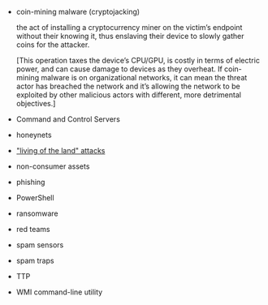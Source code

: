 - coin-mining malware (cryptojacking)

  the act of installing a cryptocurrency miner on the victim’s endpoint without their knowing it, thus enslaving their device to slowly gather coins for the attacker.

  [This operation taxes the device’s CPU/GPU, is costly in terms of electric power, and can cause damage to devices as they overheat. If coin-mining malware is on organizational networks, it can mean the threat actor has breached the network and it’s allowing the network to be exploited by other malicious actors with different, more detrimental objectives.]

- Command and Control Servers
- honeynets
- ["living of the land" attacks](https://www.crowdstrike.com/blog/going-beyond-malware-the-rise-of-living-off-the-land-attacks/)
- non-consumer assets
- phishing
- PowerShell
- ransomware
- red teams
- spam sensors
- spam traps
- TTP
- WMI command-line utility
